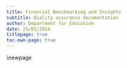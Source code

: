 ```yaml
---
title: Financial Benchmarking and Insights
subtitle: Quality assurance documentation
author: Department for Education
date: 25/03/2024
titlepage: true
toc-own-page: true
---
```


<!-- Leave the rest of this page blank -->
\newpage